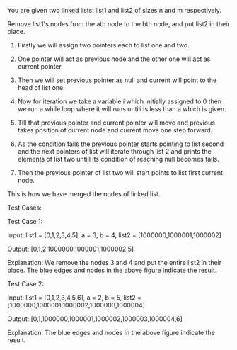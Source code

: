You are given two linked lists: list1 and list2 of sizes n and m respectively.

Remove list1's nodes from the ath node to the bth node, and put list2 in their place.



1. Firstly we will assign two pointers each to list one and two.

2. One pointer will act as previous node and the other one will act as current pointer.

3. Then we will set previous pointer as null and current will point to the head of list one.

4. Now for iteration we take a variable i which initially assigned to 0 then we run a while loop where it will runs untili is less than a which is given.

5. Till that previous pointer and current pointer will move and previous takes position of current node and current move one step forward.

6. As the condition fails the previous pointer starts pointing to list second and the next pointers of list will iterate through list 2 and prints the elements of list two untill its condition of reaching null becomes fails.

7. Then the previous pointer of list two will start points to list first current node.



This is how we have merged the nodes of linked list.



Test Cases:



Test Case 1:



Input: list1 = [0,1,2,3,4,5], a = 3, b = 4, list2 = [1000000,1000001,1000002]

Output: [0,1,2,1000000,1000001,1000002,5]

Explanation: We remove the nodes 3 and 4 and put the entire list2 in their place. The blue edges and nodes in the above figure indicate the result.



Test Case 2:

Input: list1 = [0,1,2,3,4,5,6], a = 2, b = 5, list2 = [1000000,1000001,1000002,1000003,1000004]

Output: [0,1,1000000,1000001,1000002,1000003,1000004,6]

Explanation: The blue edges and nodes in the above figure indicate the result.
